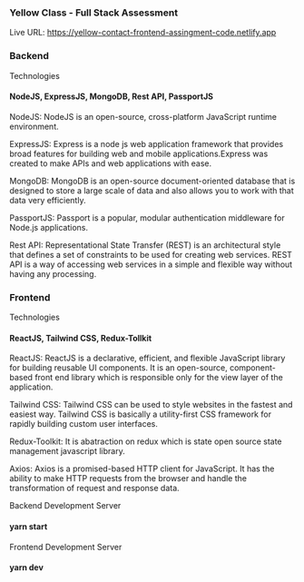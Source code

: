 ### Yellow Class - Full Stack Assessment

Live URL:     https://yellow-contact-frontend-assingment-code.netlify.app


### Backend

Technologies
#### NodeJS, ExpressJS, MongoDB, Rest API, PassportJS

NodeJS: NodeJS is an open-source, cross-platform JavaScript runtime environment.

ExpressJS:  Express is a node js web application framework that provides broad features for building web and mobile applications.Express was created to make APIs and web applications with ease.

MongoDB: MongoDB is an open-source document-oriented database that is designed to store a large scale of data and also allows you to work with that data very efficiently. 

PassportJS: Passport is a popular, modular authentication middleware for Node.js applications.

Rest API: Representational State Transfer (REST) is an architectural style that defines a set of constraints to be used for creating web services. REST API is a way of accessing web services in a simple and flexible way without having any processing.


### Frontend

Technologies
#### ReactJS, Tailwind CSS, Redux-Tollkit

ReactJS: ReactJS is a declarative, efficient, and flexible JavaScript library for building reusable UI components. It is an open-source, component-based front end library which is responsible only for the view layer of the application.

Tailwind CSS: Tailwind CSS can be used to style websites in the fastest and easiest way. Tailwind CSS is basically a utility-first CSS framework for rapidly building custom user interfaces.


Redux-Toolkit: It is abatraction on redux which is state open source state management javascript library.

Axios: Axios is a promised-based HTTP client for JavaScript. It has the ability to make HTTP requests from the browser and handle the transformation of request and response data.



Backend Development Server

#### yarn start

Frontend Development Server

#### yarn dev



